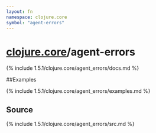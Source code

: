 ```yaml
---
layout: fn
namespace: clojure.core
symbol: "agent-errors"
---
```


# [clojure.core](../)/agent-errors

{% include 1.5.1/clojure.core/agent_errors/docs.md %}

##Examples

{% include 1.5.1/clojure.core/agent_errors/examples.md %}
## Source
{% include 1.5.1/clojure.core/agent_errors/src.md %}

